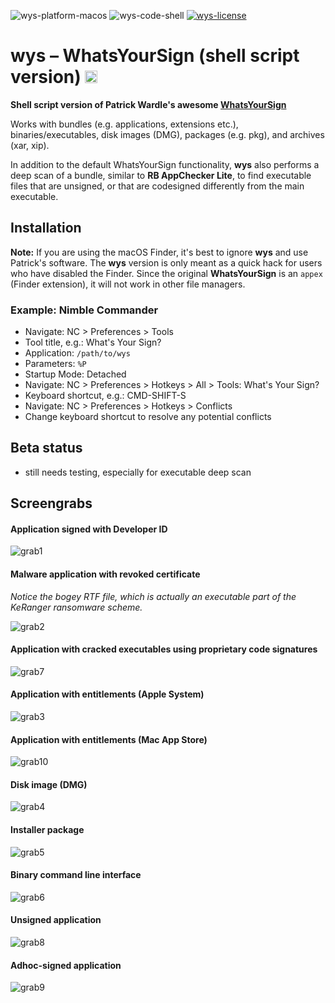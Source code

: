 ![wys-platform-macos](https://img.shields.io/badge/platform-macOS-lightgrey.svg)
![wys-code-shell](https://img.shields.io/badge/code-shell-yellow.svg)
[![wys-license](http://img.shields.io/badge/license-MIT+-blue.svg)](https://github.com/JayBrown/wys-WhatsYourSign-shell-script-version/blob/master/license.md)

# wys – WhatsYourSign (shell script version) <img src="https://github.com/JayBrown/wys-WhatsYourSign-shell-script-version/blob/master/img/jb-img.png" height="20px"/>

**Shell script version of Patrick Wardle's awesome [WhatsYourSign](https://github.com/objective-see/WhatsYourSign)**

Works with bundles (e.g. applications, extensions etc.), binaries/executables, disk images (DMG), packages (e.g. pkg), and archives (xar, xip).

In addition to the default WhatsYourSign functionality, **wys** also performs a deep scan of a bundle, similar to **RB AppChecker Lite**, to find executable files that are unsigned, or that are codesigned differently from the main executable.

## Installation
**Note:** If you are using the macOS Finder, it's best to ignore **wys** and use Patrick's software. The **wys** version is only meant as a quick hack for users who have disabled the Finder. Since the original **WhatsYourSign** is an `appex` (Finder extension), it will not work in other file managers.

### Example: Nimble Commander
* Navigate: NC > Preferences > Tools
* Tool title, e.g.: What's Your Sign?
* Application: `/path/to/wys`
* Parameters: `%P`
* Startup Mode: Detached
* Navigate: NC > Preferences > Hotkeys > All > Tools: What's Your Sign?
* Keyboard shortcut, e.g.: CMD-SHIFT-S
* Navigate: NC > Preferences > Hotkeys > Conflicts
* Change keyboard shortcut to resolve any potential conflicts

## Beta status
* still needs testing, especially for executable deep scan

## Screengrabs

#### Application signed with Developer ID

![grab1](https://github.com/JayBrown/wys-WhatsYourSign-shell-script-version/blob/master/img/grab_wys-app.jpg)

#### Malware application with revoked certificate
*Notice the bogey RTF file, which is actually an executable part of the KeRanger ransomware scheme.*

![grab2](https://github.com/JayBrown/wys-WhatsYourSign-shell-script-version/blob/master/img/grab_wys-malware.jpg)

#### Application with cracked executables using proprietary code signatures

![grab7](https://github.com/JayBrown/wys-WhatsYourSign-shell-script-version/blob/master/img/grab_wys-app-cracked.jpg)

#### Application with entitlements (Apple System)

![grab3](https://github.com/JayBrown/wys-WhatsYourSign-shell-script-version/blob/master/img/grab_wys-app-entitlements.jpg)

#### Application with entitlements (Mac App Store)

![grab10](https://github.com/JayBrown/wys-WhatsYourSign-shell-script-version/blob/master/img/grab_wys-app-mas.jpg)

#### Disk image (DMG)

![grab4](https://github.com/JayBrown/wys-WhatsYourSign-shell-script-version/blob/master/img/grab_wys-dmg.jpg)

#### Installer package

![grab5](https://github.com/JayBrown/wys-WhatsYourSign-shell-script-version/blob/master/img/grab_wys-pkg.jpg)

#### Binary command line interface

![grab6](https://github.com/JayBrown/wys-WhatsYourSign-shell-script-version/blob/master/img/grab_wys-binary.jpg)

#### Unsigned application

![grab8](https://github.com/JayBrown/wys-WhatsYourSign-shell-script-version/blob/master/img/grab_wys-app-unsigned.jpg)

#### Adhoc-signed application

![grab9](https://github.com/JayBrown/wys-WhatsYourSign-shell-script-version/blob/master/img/grab_wys-app-adhoc.jpg)
